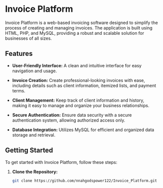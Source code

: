 # Invoice Platform

Invoice Platform is a web-based invoicing software designed to simplify the process of creating and managing invoices. The application is built using HTML, PHP, and MySQL, providing a robust and scalable solution for businesses of all sizes.

## Features

- **User-Friendly Interface:** A clean and intuitive interface for easy navigation and usage.
  
- **Invoice Creation:** Create professional-looking invoices with ease, including details such as client information, itemized lists, and payment terms.

- **Client Management:** Keep track of client information and history, making it easy to manage and organize your business relationships.

- **Secure Authentication:** Ensure data security with a secure authentication system, allowing authorized access only.

- **Database Integration:** Utilizes MySQL for efficient and organized data storage and retrieval.

## Getting Started

To get started with Invoice Platform, follow these steps:

1. **Clone the Repository:**
   ```bash
   git clone https://github.com/nnahgodspower122/Invoice_Platform.git
